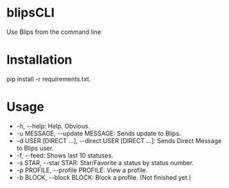 # blipsCLI
Use Blips from the command line

# Installation
pip install -r requirements.txt.

# Usage
- -h, --help: Help. Obvious.
- -u MESSAGE, --update MESSAGE: Sends update to Blips.
- -d USER [DIRECT ...], --direct USER [DIRECT ...]: Sends Direct Message to Blips user.
- -f, --feed: Shows last 10 statuses.
- -s STAR, --star STAR: Star/Favorite a status by status number.
- -p PROFILE, --profile PROFILE: View a profile.
- -b BLOCK, --block BLOCK: Block a profile. (Not finished yet.)
                      

